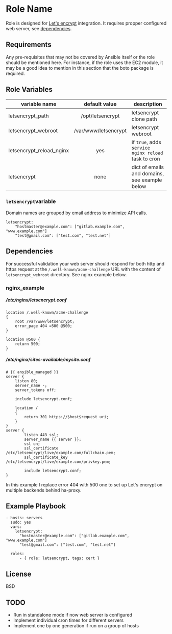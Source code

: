 Role Name
=========

Role is designed for [Let's encrypt](https://letsencrypt.org/) integration. It requires propper configured web server, see [dependencies](#Dependencies).

Requirements
------------

Any pre-requisites that may not be covered by Ansible itself or the role should be mentioned here. For instance, if the role uses the EC2 module, it may be a good idea to mention in this section that the boto package is required.

Role Variables
--------------

| variable name | default value | description |
|---------------|:-------------:|-------------|
| letsencrypt_path| /opt/letsencrypt | letsencrypt clone path |
| letsencrypt_webroot| /var/www/letsencrypt| letsencrypt webroot |
| letsencrypt_reload_nginx| yes | if ```true```, adds ```service nginx reload``` task to cron|
| letsencrypt | none | dict of emails and domains, see example below |

### ```letsencrypt```variable

Domain names are grouped by email address to minimize API calls.

```
letsencrypt:
    "hostmaster@example.com": ["gitlab.example.com", "www.example.com"]
    "test@gmail.com": ["test.com", "test.net"]
```

Dependencies
------------

For successful validation your web server should respond for both http and https request at the ```/.well-known/acme-challenge``` URL with the content of ```letsencrypt_webroot``` directory. See nginx example below.

### nginx_example

##### /etc/nginx/letsencrypt.conf

```
location /.well-known/acme-challenge
{
    root /var/www/letsencrypt;
    error_page 404 =500 @500;
}

location @500 {
    return 500;
}
```

##### /etc/nginx/sites-available/mysite.conf

```
# {{ ansible_managed }}
server {
    listen 80;
    server_name -;
    server_tokens off;

    include letsencrypt.conf;

    location /
    {
        return 301 https://$host$request_uri;
    }
}
server {
        listen 443 ssl;
        server_name {{ server }};
        ssl on;
        ssl_certificate     /etc/letsencrypt/live/example.com/fullchain.pem;
        ssl_certificate_key /etc/letsencrypt/live/example.com/privkey.pem;

        include letsencrypt.conf;
}
```

In this example I replace error 404 with 500 one to set up Let's encrypt on multiple backends behind ha-proxy.

Example Playbook
----------------

```
- hosts: servers
  sudo: yes
  vars:
    letsencrypt:
      "hostmaster@example.com": ["gitlab.example.com", "www.example.com"]
      "test@gmail.com": ["test.com", "test.net"]

  roles:
      - { role: letsencrypt, tags: cert }

```

License
-------

BSD

TODO
-----

- Run in standalone mode if now web server is configured
- Implement individual cron times for different servers
- Implement one by one generation if run on a group of hosts
